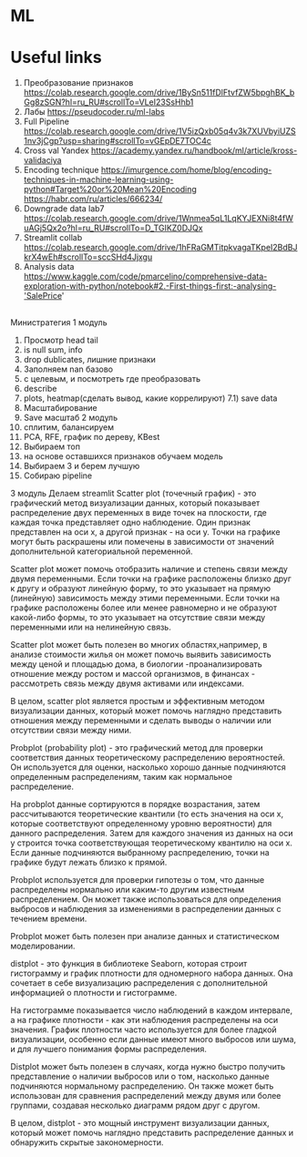 # ML

# Useful links
1) Преобразование признаков
https://colab.research.google.com/drive/1BySn511fDlFtvfZW5bpghBK_bGg8zSGN?hl=ru_RU#scrollTo=VLeI23SsHhb1
2) Лабы
https://pseudocoder.ru/ml-labs
3) Full Pipeline
https://colab.research.google.com/drive/1V5izQxb05q4v3k7XUVbyiUZS1nv3jCgp?usp=sharing#scrollTo=vGEpDE7TOC4c
4) Cross val Yandex
https://academy.yandex.ru/handbook/ml/article/kross-validaciya
5) Encoding technique
https://imurgence.com/home/blog/encoding-techniques-in-machine-learning-using-python#Target%20or%20Mean%20Encoding
https://habr.com/ru/articles/666234/
6) Downgrade data lab7
https://colab.research.google.com/drive/1Wnmea5qL1LqKYJEXNi8t4fWuAGj5Qx2o?hl=ru_RU#scrollTo=D_TGIKZ0DJQx
7) Streamlit collab
https://colab.research.google.com/drive/1hFRaGMTitpkvagaTKpeI2BdBJkrX4wEh#scrollTo=sccSHd4Jjxgu
8) Analysis data
https://www.kaggle.com/code/pmarcelino/comprehensive-data-exploration-with-python/notebook#2.-First-things-first:-analysing-'SalePrice'


##
Министратегия
1 модуль
1) Просмотр head tail
2) is null sum, info
3) drop dublicates, лишние признаки
4) Заполняем  nan базово
5) с целевым, и посмотреть где преобразовать
6) describe
7) plots, heatmap(сделать вывод, какие коррелируют) 
7.1) save data
8) Масштабирование
9) Save масштаб
2 модуль 
1) сплитим, балансируем
2) PCA, RFE, график по дереву, KBest
3) Выбираем топ
4) на основе оставшихся признаков обучаем модель 
5) Выбираем 3 и берем лучшую 
6) Собираю pipeline

3 модуль 
Делаем streamlit
Scatter plot (точечный график) - это графический метод визуализации данных, который показывает распределение двух переменных в виде точек на плоскости, где каждая точка представляет одно наблюдение. Один признак представлен на оси x, а другой признак - на оси y. Точки на графике могут быть раскрашены или помечены в зависимости от значений дополнительной категориальной переменной.

Scatter plot может помочь отобразить наличие и степень связи между двумя переменными. Если точки на графике расположены близко друг к другу и образуют линейную форму, то это указывает на прямую (линейную) зависимость между этими переменными. Если точки на графике расположены более или менее равномерно и не образуют какой-либо формы, то это указывает на отсутствие связи между переменными или на нелинейную связь.

Scatter plot может быть полезен во многих областях,например, в анализе стоимости жилья он может помочь выявить зависимость между ценой и площадью дома, в биологии -проанализировать отношение между ростом и массой организмов, в финансах - рассмотреть связь между двумя активами или индексами.

В целом, scatter plot является простым и эффективным методом визуализации данных, который может помочь наглядно представить отношения между переменными и сделать выводы о наличии или отсутствии связи между ними.



Probplot (probability plot) - это графический метод для проверки соответствия данных теоретическому распределению вероятностей. Он используется для оценки, насколько хорошо данные подчиняются определенным распределениям, таким как нормальное распределение.

На probplot данные сортируются в порядке возрастания, затем рассчитываются теоретические квантили (то есть значения на оси x, которые соответствуют определенному уровню вероятности) для данного распределения. Затем для каждого значения из данных на оси y строится точка соответствующая теоретическому квантилю на оси x. Если данные подчиняются выбранному распределению, точки на графике будут лежать близко к прямой.

Probplot используется для проверки гипотезы о том, что данные распределены нормально или каким-то другим известным распределением. Он может также использоваться для определения выбросов и наблюдения за изменениями в распределении данных с течением времени.

Probplot может быть полезен при анализе данных и статистическом моделировании.



distplot - это функция в библиотеке Seaborn, которая строит гистограмму и график плотности для одномерного набора данных. Она сочетает в себе визуализацию распределения с дополнительной информацией о плотности и гистограмме.

На гистограмме показывается число наблюдений в каждом интервале, а на графике плотности - как эти наблюдения распределены на оси значения. График плотности часто используется для более гладкой визуализации, особенно если данные имеют много выбросов или шума, и для лучшего понимания формы распределения.

Distplot может быть полезен в случаях, когда нужно быстро получить представление о наличии выбросов или о том, насколько данные подчиняются нормальному распределению. Он также может быть использован для сравнения распределений между двумя или более группами, создавая несколько диаграмм рядом друг с другом.

В целом, distplot - это мощный инструмент визуализации данных, который может помочь наглядно представить распределение данных и обнаружить скрытые закономерности.


